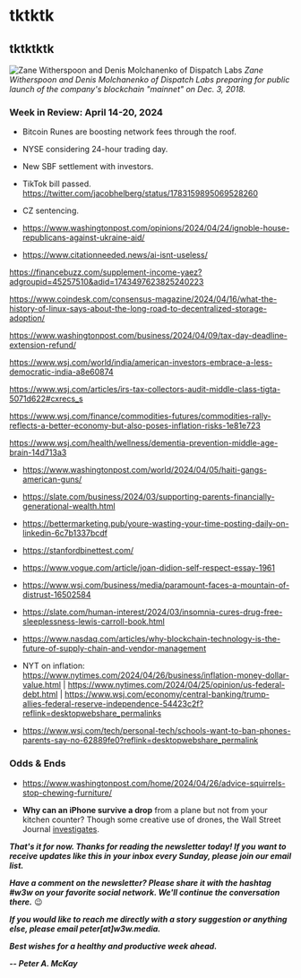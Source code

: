 # tktktk
## tktktktk

![Zane Witherspoon and Denis Molchanenko of Dispatch Labs](https://miro.medium.com/v2/resize:fit:1400/format:webp/1*ehPvBgHMiT5bgqffsDPgAw.jpeg)
*Zane Witherspoon and Denis Molchanenko of Dispatch Labs preparing for public launch of the company's blockchain "mainnet" on Dec. 3, 2018.*

<!--

Lede item. Should run ~450 words. Lay out your theory of the 4-part crypto market and why it matters.

- OPENSOCIAL: Roundup of open standards. Shout out Our biggest fight folks.
- 4PART: The four-part market and why it matters.
-

Is this crypto stuff going to last?

Short answer: Yes.

Longer answer: The first three parts mentioned above will certainly last. Bitcoin and Ethereum have reached such a scale that they certainly are going to last. So will stablecoins as a category, although there may be winners and losers along the way. In other words, I can't necessarily tell you that the exact stablecoins that are widely used today will be the same ones in wide use 10 years from now. But there will certainly be *something* along those lines still in use.

The fourth part -- "everything else" -- contains a mix of stuff that will last and stuff that won't.

OK. But where do I even start?

Read up on the first three categories, gain a thorough understanding, and invest where you believe there is the most value. As for the fourth category, you can safely ignore it as a newbie.












Leaning toward a roundup of open social protocols. Some relevant links:

ActivityPub https://en.wikipedia.org/wiki/ActivityPub

https://uk.finance.yahoo.com/news/billionaire-frank-mccourt-got-divorced-100000144.html

https://www.aol.com/finance/big-tech-doesnt-billionaire-frank-110418265.html

https://dsnp.org/

https://github.com/LibertyDSNP

https://vimeo.com/showcase/dsnp-public-spec-meeting

https://nostr.com/

https://mirror.xyz/about



A few alternative and (mostly) evergreen possibilities below. Remember to clean up WIPlist in Notion, store ideas here for the newsletter as you go...

- MLBAI: Yes, MLB could provide examples of AI's applications -- and how they might affect other sorts of workplaces. But MLB is also already providing great examples of how data can be abused. Why is OBP down? Why are pitchers' arms falling apart? How do you judge relevance of a particular piece of data to the mission of an organization and the day-to-day execution of it? Riff on WaPo article at https://www.washingtonpost.com/opinions/2024/04/10/op-moneyballai/

- AISIGNIN: One of the most boring aspects of this new technology is really one of the most important.

- HOMEBIAS: Does it exist in tech, as in the stock market?

-->

### Week in Review: April 14-20, 2024

<!-- Prompt: Leo, please summarize the news article in this browser tab. I'm looking for a paragraph of 2-3 conversational sentences, suitable to use in a newsletter I'm working on. -->

- Bitcoin Runes are boosting network fees through the roof. <!-- Need link -->

- NYSE considering 24-hour trading day. <!-- Need link. -->

- New SBF settlement with investors. <!-- Need link -->

- TikTok bill passed. https://twitter.com/jacobhelberg/status/1783159895069528260

- CZ sentencing. <!-- New link -->

- https://www.washingtonpost.com/opinions/2024/04/24/ignoble-house-republicans-against-ukraine-aid/

<!-- Some leftovers. These are unlikely candidates, but just some articles worth reading... -->

- https://www.citationneeded.news/ai-isnt-useless/

https://financebuzz.com/supplement-income-yaez?adgroupid=45257510&adid=1743497623825240223

https://www.coindesk.com/consensus-magazine/2024/04/16/what-the-history-of-linux-says-about-the-long-road-to-decentralized-storage-adoption/

https://www.washingtonpost.com/business/2024/04/09/tax-day-deadline-extension-refund/

https://www.wsj.com/world/india/american-investors-embrace-a-less-democratic-india-a8e60874

https://www.wsj.com/articles/irs-tax-collectors-audit-middle-class-tigta-5071d622#cxrecs_s

https://www.wsj.com/finance/commodities-futures/commodities-rally-reflects-a-better-economy-but-also-poses-inflation-risks-1e81e723

https://www.wsj.com/health/wellness/dementia-prevention-middle-age-brain-14d713a3

- https://www.washingtonpost.com/world/2024/04/05/haiti-gangs-american-guns/

- https://slate.com/business/2024/03/supporting-parents-financially-generational-wealth.html

- https://bettermarketing.pub/youre-wasting-your-time-posting-daily-on-linkedin-6c7b1337bcdf

- https://stanfordbinettest.com/

- https://www.vogue.com/article/joan-didion-self-respect-essay-1961

- https://www.wsj.com/business/media/paramount-faces-a-mountain-of-distrust-16502584

- https://slate.com/human-interest/2024/03/insomnia-cures-drug-free-sleeplessness-lewis-carroll-book.html

- https://www.nasdaq.com/articles/why-blockchain-technology-is-the-future-of-supply-chain-and-vendor-management

- NYT on inflation: https://www.nytimes.com/2024/04/26/business/inflation-money-dollar-value.html | https://www.nytimes.com/2024/04/25/opinion/us-federal-debt.html | https://www.wsj.com/economy/central-banking/trump-allies-federal-reserve-independence-54423c2f?reflink=desktopwebshare_permalinks

- https://www.wsj.com/tech/personal-tech/schools-want-to-ban-phones-parents-say-no-62889fe0?reflink=desktopwebshare_permalink

### Odds & Ends

- https://www.washingtonpost.com/home/2024/04/26/advice-squirrels-stop-chewing-furniture/

- **Why can an iPhone survive a drop** from a plane but not from your kitchen counter? Though some creative use of drones, the Wall Street Journal [investigates](https://www.wsj.com/tech/personal-tech/why-an-iphone-can-survive-a-drop-from-a-plane-but-not-from-your-kitchen-counter-57453ca9?reflink=desktopwebshare_permalink).

_**That's it for now. Thanks for reading the newsletter today! If you want to receive updates like this in your inbox every Sunday, please join our email list.**_

_**Have a comment on the newsletter? Please share it with the hashtag #w3w on your favorite social network. We'll continue the conversation there.**_ 😉

_**If you would like to reach me directly with a story suggestion or anything else, please email peter[at]w3w.media.**_

_**Best wishes for a healthy and productive week ahead.**_  

_**-- Peter A. McKay**_  
